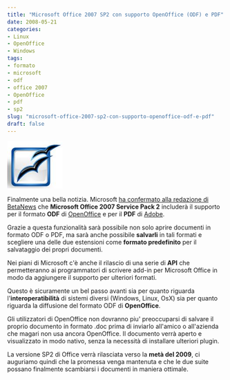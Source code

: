 ```yaml
---
title: "Microsoft Office 2007 SP2 con supporto OpenOffice (ODF) e PDF"
date: 2008-05-21
categories: 
- Linux
- OpenOffice
- Windows
tags: 
- formato
- microsoft
- odf
- office 2007
- OpenOffice
- pdf
- sp2
slug: "microsoft-office-2007-sp2-con-supporto-openoffice-odf-e-pdf"
draft: false
---
```


[![Open Office](openofficelogo.thumbnail.jpg)]()

Finalmente una bella notizia. Microsoft [ha confermato alla redazione di BetaNews](http://www.betanews.com/article/Next_Office_2007_service_pack_will_include_ODF_PDF_support_options/1211343807) che **Microsoft Office 2007 Service Pack 2** includerà il supporto per
il formato **ODF** di [OpenOffice](http://www.openoffice.org) e per il
**PDF** di [Adobe](http://www.adobe.com).

Grazie a questa funzionalità sarà possibile non solo aprire documenti in
formato ODF o PDF, ma sarà anche possibile **salvarli** in tali formati
e scegliere una delle due estensioni come **formato predefinito** per il
salvataggio dei propri documenti.

Nei piani di Microsoft c'è anche il rilascio di una serie di **API** che
permetteranno ai programmatori di scrivere add-in per Microsoft Office
in modo da aggiungere il supporto per ulteriori formati.

Questo è sicuramente un bel passo avanti sia per quanto riguarda
l'**interoperatibilità** di sistemi diversi (Windows, Linux, OsX) sia
per quanto riguarda la diffusione del formato ODF di **OpenOffice**.

Gli utilizzatori di OpenOffice non dovranno piu' preoccuparsi di salvare
il proprio documento in formato .doc prima di inviarlo all'amico o
all'azienda che magari non usa ancora OpenOffice. Il documento verrà
aperto e visualizzato in modo nativo, senza la necessità di installare
ulteriori plugin.

La versione SP2 di Office verrà rilasciata verso la **metà del 2009**,
ci auguriamo quindi che la promessa venga mantenuta e che le due suite
possano finalmente scambiarsi i documenti in maniera ottimale.

